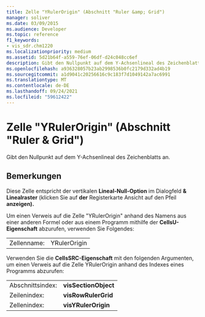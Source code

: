 ```yaml
---
title: Zelle "YRulerOrigin" (Abschnitt "Ruler &amp; Grid")
manager: soliver
ms.date: 03/09/2015
ms.audience: Developer
ms.topic: reference
f1_keywords:
- vis_sdr.chm1220
ms.localizationpriority: medium
ms.assetid: 5d21b64f-a559-76ef-06df-d24c048cc6ef
description: Gibt den Nullpunkt auf dem Y-Achsenlineal des Zeichenblatts an.
ms.openlocfilehash: a936328057b23ab2998536b0fc2179d332ad4b19
ms.sourcegitcommit: a1d9041c20256616c9c183f7d1049142a7ac6991
ms.translationtype: MT
ms.contentlocale: de-DE
ms.lasthandoff: 09/24/2021
ms.locfileid: "59612422"
---
```

# <a name="yrulerorigin-cell-ruler-amp-grid-section"></a>Zelle "YRulerOrigin" (Abschnitt "Ruler &amp; Grid")

Gibt den Nullpunkt auf dem Y-Achsenlineal des Zeichenblatts an.
  
## <a name="remarks"></a>Bemerkungen

Diese Zelle entspricht der vertikalen **Lineal-Null-Option** im Dialogfeld **&amp; Linealraster** (klicken Sie auf **der** Registerkarte Ansicht auf den Pfeil **anzeigen).** 
  
Um einen Verweis auf die Zelle "YRulerOrigin" anhand des Namens aus einer anderen Formel oder aus einem Programm mithilfe der **CellsU-Eigenschaft** abzurufen, verwenden Sie Folgendes: 
  
|||
|:-----|:-----|
|Zellenname:  <br/> |YRulerOrigin  <br/> |
   
Verwenden Sie die **CellsSRC-Eigenschaft** mit den folgenden Argumenten, um einen Verweis auf die Zelle YRulerOrigin anhand des Indexes eines Programms abzurufen: 
  
|||
|:-----|:-----|
|Abschnittsindex:  <br/> |**visSectionObject** <br/> |
|Zeilenindex:  <br/> |**visRowRulerGrid** <br/> |
|Zellenindex:  <br/> |**visYRulerOrigin** <br/> |
   

